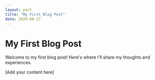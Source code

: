 ```yaml
---
layout: post
title: "My First Blog Post"
date: 2024-08-27
---
```


# My First Blog Post

Welcome to my first blog post! Here's where I'll share my thoughts and experiences.

[Add your content here]
